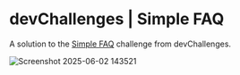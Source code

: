 # devChallenges | Simple FAQ

A solution to the [Simple FAQ](https://devchallenges.io/challenge/simple-faq-challenge) challenge from devChallenges.

![Screenshot 2025-06-02 143521](https://github.com/user-attachments/assets/a320734c-5b1b-479d-8b5a-c0bef06e02fa)
